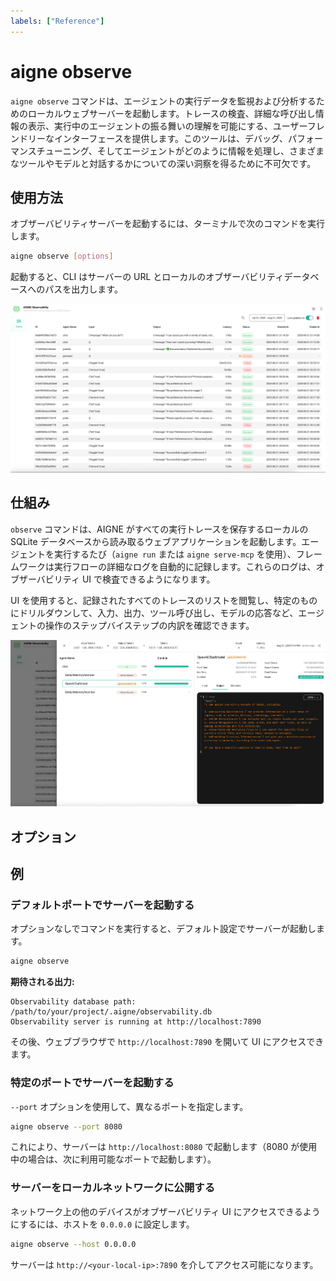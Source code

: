 ```yaml
---
labels: ["Reference"]
---
```


# aigne observe

`aigne observe` コマンドは、エージェントの実行データを監視および分析するためのローカルウェブサーバーを起動します。トレースの検査、詳細な呼び出し情報の表示、実行中のエージェントの振る舞いの理解を可能にする、ユーザーフレンドリーなインターフェースを提供します。このツールは、デバッグ、パフォーマンスチューニング、そしてエージェントがどのように情報を処理し、さまざまなツールやモデルと対話するかについての深い洞察を得るために不可欠です。

## 使用方法

オブザーバビリティサーバーを起動するには、ターミナルで次のコマンドを実行します。

```bash 使用方法 icon=lucide:terminal
aigne observe [options]
```

起動すると、CLI はサーバーの URL とローカルのオブザーバビリティデータベースへのパスを出力します。

![実行中の AIGNE オブザーバビリティサーバーのインターフェース](../assets/observe/observe-running-interface.png)

## 仕組み

`observe` コマンドは、AIGNE がすべての実行トレースを保存するローカルの SQLite データベースから読み取るウェブアプリケーションを起動します。エージェントを実行するたび（`aigne run` または `aigne serve-mcp` を使用）、フレームワークは実行フローの詳細なログを自動的に記録します。これらのログは、オブザーバビリティ UI で検査できるようになります。

UI を使用すると、記録されたすべてのトレースのリストを閲覧し、特定のものにドリルダウンして、入力、出力、ツール呼び出し、モデルの応答など、エージェントの操作のステップバイステップの内訳を確認できます。

![AIGNE オブザーバビリティ UI で呼び出し詳細を表示](../assets/observe/observe-view-call-details.png)

## オプション

<x-field data-name="--host" data-type="string" data-default="localhost" data-desc="サーバーのホストアドレスを指定します。ローカルネットワーク上の他のデバイスにサーバーを公開するには `0.0.0.0` を使用します。"></x-field>
<x-field data-name="--port" data-type="number" data-default="7890" data-desc="サーバーがリッスンするポート番号を設定します。指定されたポートが利用できない場合、次に利用可能なポートを探します。`PORT` 環境変数を介して設定することもできます。"></x-field>

## 例

### デフォルトポートでサーバーを起動する

オプションなしでコマンドを実行すると、デフォルト設定でサーバーが起動します。

```bash デフォルト設定で起動 icon=lucide:play
aigne observe
```

**期待される出力:**

```text コンソール出力
Observability database path: /path/to/your/project/.aigne/observability.db
Observability server is running at http://localhost:7890
```

その後、ウェブブラウザで `http://localhost:7890` を開いて UI にアクセスできます。

### 特定のポートでサーバーを起動する

`--port` オプションを使用して、異なるポートを指定します。

```bash カスタムポートで起動 icon=lucide:play-circle
aigne observe --port 8080
```

これにより、サーバーは `http://localhost:8080` で起動します（8080 が使用中の場合は、次に利用可能なポートで起動します）。

### サーバーをローカルネットワークに公開する

ネットワーク上の他のデバイスがオブザーバビリティ UI にアクセスできるようにするには、ホストを `0.0.0.0` に設定します。

```bash サーバーを公開する icon=lucide:globe
aigne observe --host 0.0.0.0
```

サーバーは `http://<your-local-ip>:7890` を介してアクセス可能になります。